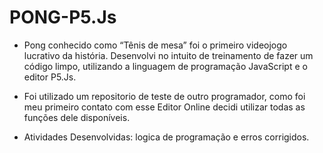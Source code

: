 # PONG-P5.Js

* Pong conhecido como “Tênis de mesa” foi o primeiro videojogo lucrativo da história. Desenvolvi no intuito de treinamento de fazer um código limpo, utilizando a linguagem de programação JavaScript e o editor P5.Js.

* Foi utilizado um repositorio de teste de outro programador, como foi meu primeiro contato com esse Editor Online decidi utilizar todas as funções dele disponíveis.

* Atividades Desenvolvidas: logica de programação e erros corrigidos.
